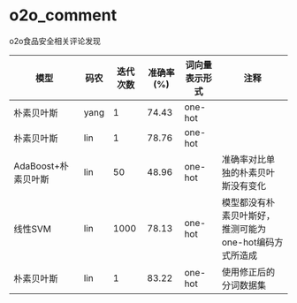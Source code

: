 # o2o_comment
o2o食品安全相关评论发现

|模型|码农|迭代次数|准确率(%)|词向量表示形式|注释|
|---|---|---|---|---|---|
|朴素贝叶斯|yang|1|74.43|one-hot|
|朴素贝叶斯|lin|1|78.76|one-hot|
|AdaBoost+朴素贝叶斯|lin|50|48.96|one-hot|准确率对比单独的朴素贝叶斯没有变化|
|线性SVM|lin|1000|78.13|one-hot|模型都没有朴素贝叶斯好，推测可能为one-hot编码方式所造成|
|朴素贝叶斯|lin|1|83.22|one-hot|使用修正后的分词数据集|
